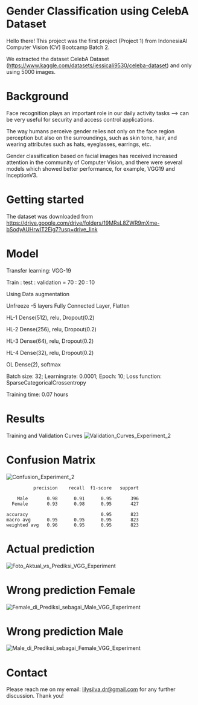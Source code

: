 # Gender Classification using CelebA Dataset

Hello there!
This project was the first project (Project 1) from IndonesiaAI Computer Vision (CV) Bootcamp Batch 2.

We extracted the dataset CelebA Dataset (https://www.kaggle.com/datasets/jessicali9530/celeba-dataset) and only using 5000 images.

# Background
Face recognition plays an important role in our daily activity tasks --> can be very useful for security and access control applications. 

The way humans perceive gender relies not only on the face region perception but also on the surroundings, such as skin tone, hair, and wearing attributes such as hats, eyeglasses, earrings, etc. 

Gender classification based on facial images has received increased attention in the community of Computer Vision, and there were several models which showed better performance, for example, VGG19 and InceptionV3. 

# Getting started
The dataset was downloaded from https://drive.google.com/drive/folders/19MRsL8ZWR9mXme-bSodyAUHrwIT2Eig7?usp=drive_link

# Model

Transfer learning: VGG-19

Train : test : validation = 70 : 20 : 10 

Using Data augmentation

Unfreeze -5 layers Fully Connected Layer, Flatten

HL-1 Dense(512), relu, Dropout(0.2)

HL-2 Dense(256), relu, Dropout(0.2)

HL-3 Dense(64), relu, Dropout(0.2)

HL-4 Dense(32), relu, Dropout(0.2)

OL   Dense(2), softmax

Batch size: 32; Learningrate: 0.0001; Epoch: 10; Loss function: SparseCategoricalCrossentropy

Training time: 0.07 hours

# Results

Training and Validation Curves
![Validation_Curves_Experiment_2](https://github.com/LSardiani/Gender_Classification/assets/135226112/28f03ccc-c970-4205-aa2a-9d5225a2ca9a)

# Confusion Matrix
![Confusion_Experiment_2](https://github.com/LSardiani/Gender_Classification/assets/135226112/e2cef604-d252-455d-a160-f15c588279dd)

              precision    recall  f1-score   support

        Male       0.98      0.91      0.95       396
      Female       0.93      0.98      0.95       427

    accuracy                           0.95       823
    macro avg      0.95      0.95      0.95       823
    weighted avg   0.96      0.95      0.95       823

# Actual prediction
![Foto_Aktual_vs_Prediksi_VGG_Experiment](https://github.com/LSardiani/Gender_Classification/assets/135226112/a837525b-d23d-4cc7-a28e-8467936b1844)

# Wrong prediction Female
![Female_di_Prediksi_sebagai_Male_VGG_Experiment](https://github.com/LSardiani/Gender_Classification/assets/135226112/c7ed19c1-f4fb-4bb4-9f26-01ed8cc19a3c)

# Wrong prediction Male
![Male_di_Prediksi_sebagai_Female_VGG_Experiment](https://github.com/LSardiani/Gender_Classification/assets/135226112/f8220b35-d791-428e-a93a-0f5df15f8ab9)

# Contact
Please reach me on my email: lilysilva.dr@gmail.com for any further discussion.
Thank you!
